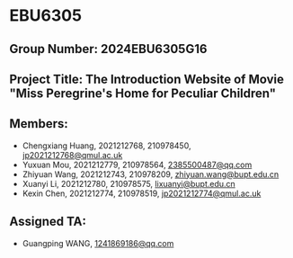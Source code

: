 # EBU6305
## Group Number: 2024EBU6305G16
## Project Title: The Introduction Website of Movie "Miss Peregrine's Home for Peculiar Children" 
## Members:
- Chengxiang Huang, 2021212768, 210978450, jp2021212768@qmul.ac.uk
- Yuxuan Mou, 2021212779, 210978564, 2385500487@qq.com
- Zhiyuan Wang, 2021212743, 210978209, zhiyuan.wang@bupt.edu.cn
- Xuanyi Li, 2021212780, 210978575, lixuanyi@bupt.edu.cn
- Kexin Chen, 2021212774, 210978519, jp2021212774@qmul.ac.uk
## Assigned TA:
- Guangping WANG, 1241869186@qq.com

